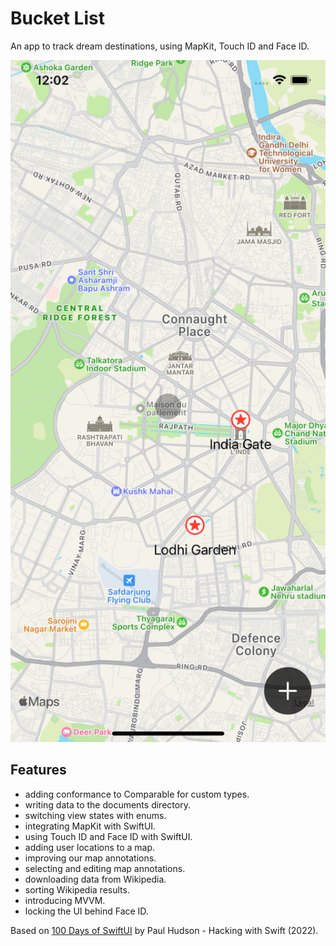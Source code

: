 # Bucket List

An app to track dream destinations, using MapKit, Touch ID and Face ID.

<p align="center">
    <img src="screenshot.png" style="width:528px;max-width:100%;">
</p>

## Features

- adding conformance to Comparable for custom types.
- writing data to the documents directory.
- switching view states with enums.
- integrating MapKit with SwiftUI.
- using Touch ID and Face ID with SwiftUI.
- adding user locations to a map.
- improving our map annotations.
- selecting and editing map annotations.
- downloading data from Wikipedia.
- sorting Wikipedia results.
- introducing MVVM.
- locking the UI behind Face ID.

Based on [100 Days of SwiftUI](https://www.hackingwithswift.com/100/swiftui) by Paul Hudson - Hacking with Swift (2022).
